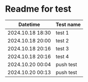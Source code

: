 # Readme for test

| Datetime         | Test name |
|------------------|-----------|
| 2024.10.18 18:30 | test 1    |
| 2024.10.18 20:00 | test 2    |
| 2024.10.18 20:16 | test 3    |
| 2024.10.18 20:16 | test 4    |
| 2024.10.20 00:04 | push test |
| 2024.10.20 00:13 | push test |